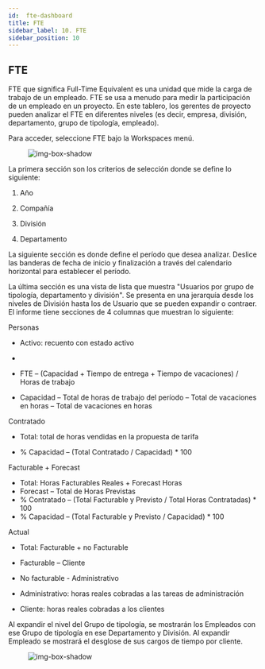 ```yaml
---
id:  fte-dashboard
title: FTE
sidebar_label: 10. FTE
sidebar_position: 10
---
```


## FTE

FTE que significa Full-Time Equivalent es una unidad que mide la carga de trabajo de un empleado. FTE se usa a menudo para medir la participación de un empleado en un proyecto. En este tablero, los gerentes de proyecto pueden analizar el FTE en diferentes niveles (es decir, empresa, división, departamento, grupo de tipología, empleado).

Para acceder, seleccione FTE bajo la Workspaces menú.

<figure>

![img-box-shadow](/img/university/dashboards/fte-dashboard/university-fte-1.png)
<figcaption></figcaption>
</figure> 

La primera sección son los criterios de selección donde se define lo siguiente:

1. Año

2. Compañía

3. División

4. Departamento

La siguiente sección es donde define el período que desea analizar. Deslice las banderas de fecha de inicio y finalización a través del calendario horizontal para establecer el período.

La última sección es una vista de lista que muestra "Usuarios por grupo de tipología, departamento y división". Se presenta en una jerarquía desde los niveles de División hasta los de Usuario que se pueden expandir o contraer. El informe tiene secciones de 4 columnas que muestran lo siguiente:

Personas

- Activo: recuento con estado activo
-
- FTE – (Capacidad + Tiempo de entrega + Tiempo de vacaciones) / Horas de trabajo

- Capacidad – Total de horas de trabajo del período – Total de vacaciones en horas – Total de vacaciones en horas

Contratado

- Total: total de horas vendidas en la propuesta de tarifa

- % Capacidad – (Total Contratado / Capacidad) * 100

Facturable + Forecast

- Total: Horas Facturables Reales + Forecast Horas
- Forecast – Total de Horas Previstas
- % Contratado – (Total Facturable y Previsto / Total Horas Contratadas) * 100
- % Capacidad – (Total Facturable y Previsto / Capacidad) * 100

Actual

- Total: Facturable + no Facturable

- Facturable – Cliente

- No facturable - Administrativo

- Administrativo: horas reales cobradas a las tareas de administración

- Cliente: horas reales cobradas a los clientes

Al expandir el nivel del Grupo de tipología, se mostrarán los Empleados con ese Grupo de tipología en ese Departamento y División. Al expandir Empleado se mostrará el desglose de sus cargos de tiempo por cliente.

<figure>

![img-box-shadow](/img/university/dashboards/fte-dashboard/university-fte-2.png)
<figcaption></figcaption>
</figure>

